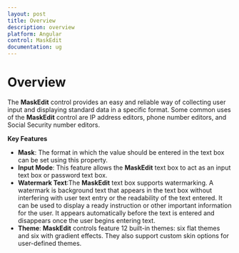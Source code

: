 ```yaml
---
layout: post
title: Overview
description: overview
platform: Angular
control: MaskEdit
documentation: ug
---
```


# Overview

The **MaskEdit** control provides an easy and reliable way of collecting user input and displaying standard data in a specific format. Some common uses of the **MaskEdit** control are IP address editors, phone number editors, and Social Security number editors.

**Key Features**

* **Mask**: The format in which the value should be entered in the text box can be set using this property.
* **Input Mode**: This feature allows the **MaskEdit** text box to act as an input text box or password text box.
* **Watermark Text**:The **MaskEdit** text box supports watermarking. A watermark is background text that appears in the text box without interfering with user text entry or the readability of the text entered. It can be used to display a ready instruction or other important information for the user. It appears automatically before the text is entered and disappears once the user begins entering text.
* **Theme**: **MaskEdit** controls feature 12 built-in themes: six flat themes and six with gradient effects. They also support custom skin options for user-defined themes.